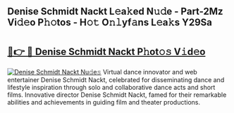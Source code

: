 ## Denise Schmidt Nackt L𝚎a𝚔ed N𝚞𝚍e - Part-2Mz Vi𝚍𝚎o P𝚑𝚘tos - H𝚘𝚝 O𝚗𝚕yf𝚊ns L𝚎a𝚔s Y29Sa

# <h2><a href="http://kf989l.oniu.top/?m=Denise+Schmidt+Nackt">🔗👉 🔴 Denise Schmidt Nackt P𝚑ot𝚘𝚜 V𝚒d𝚎o</a></h2>

[![Denise Schmidt Nackt Nu𝚍e𝚜](https://i.imgur.com/0qMVB7G.gif)](http://kf989l.oniu.top/?m=Denise+Schmidt+Nackt)
Virtual dance innovator and web entertainer Denise Schmidt Nackt, celebrated for disseminating dance and lifestyle inspiration through solo and collaborative dance acts and short films. Innovative director Denise Schmidt Nackt, famed for their remarkable abilities and achievements in guiding film and theater productions.  
